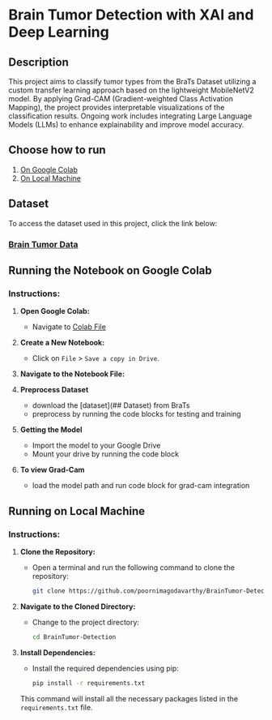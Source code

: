 # Brain Tumor Detection with XAI and Deep Learning

## Description
This project aims to classify tumor types from the BraTs Dataset utilizing a custom transfer learning approach based on the lightweight MobileNetV2 model. 
By applying Grad-CAM (Gradient-weighted Class Activation Mapping), the project provides interpretable visualizations of the classification results. 
Ongoing work includes integrating Large Language Models (LLMs) to enhance explainability and improve model accuracy.

## Choose how to run
1. [On Google Colab](#running-the-notebook-on-google-colab)
2. [On Local Machine](#running-on-local-machine)
   
## Dataset
To access the dataset used in this project, click the link below:

### [**Brain Tumor Data**](https://data.mendeley.com/datasets/w4sw3s9f59/1)

## Running the Notebook on Google Colab

### Instructions:

1. **Open Google Colab:**
   - Navigate to [Colab File](https://colab.research.google.com/github/poornimagodavarthy/BrainTumor-Detection/blob/main/Brain_Tumor_Detection_with_XAI_and_Deep_Learning.ipynb)

2. **Create a New Notebook:**
   - Click on `File` > `Save a copy in Drive`.

3. **Navigate to the Notebook File:**
   
5. **Preprocess Dataset**
   - download the [dataset](## Dataset) from BraTs
   -  preprocess by running the code blocks for testing and training
  
6. **Getting the Model**
   - Import the model to your Google Drive
   - Mount your drive by running the code block
     
7. **To view Grad-Cam**
   - load the model path and run code block for grad-cam integration

## Running on Local Machine


### Instructions:

1. **Clone the Repository:**
   - Open a terminal and run the following command to clone the repository:
     ```bash
     git clone https://github.com/poornimagodavarthy/BrainTumor-Detection.git
     ```

2. **Navigate to the Cloned Directory:**
   - Change to the project directory:
     ```bash
     cd BrainTumor-Detection
     ```

3. **Install Dependencies:**
   - Install the required dependencies using pip:
     ```bash
     pip install -r requirements.txt
     ```

   This command will install all the necessary packages listed in the `requirements.txt` file.


